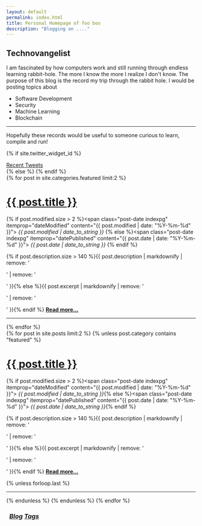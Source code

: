 ```yaml
---
layout: default
permalink: index.html
title: Personal Homepage of foo boo
description: "Blogging on ...."
---
```


## Technovangelist

I am fascinated by how computers work and still running through endless learning rabbit-hole. The more I know the more I realize I don't know. The purpose of this blog is the record my trip through the rabbit hole. I would be posting topics about

* Software Development
* Security
* Machine Learning
* Blockchain 

---

Hopefully these records would be useful to someone curious to learn, compile and run!

{% if site.twitter_widget_id %}
<div class="text-tweets">
<div class="tweets">
<a class="twitter-timeline"
  data-dnt="true"
  width="600"
  height="250"
  href="https://twitter.com/{{ site.owner.twitter }}"
  data-widget-id="{{ site.twitter_widget_id }}"
  data-tweet-limit="2"
  data-chrome="noheader nofooter noborders noscrollbar transparent">
  Recent Tweets</a>
</div>
<script>
    !function(d,s,id){var js,fjs=d.getElementsByTagName(s)[0],p=/^http:/.test(d.location)?'http':'https';if(!d.getElementById(id)){js=d.createElement(s);js.id=id;js.src=p+"://platform.twitter.com/widgets.js";fjs.parentNode.insertBefore(js,fjs);}}(document,"script","twitter-wjs");
</script>
</div>
{% else %}
<!-- Twitter stream will show up here if `twitter_widget_id` is present is `_config.yml`. [Demo](http://sbamin.com) -->
{% endif %}

<div class="posts">
  {% for post in site.categories.featured limit:2 %}
  <div class="post">
    <h1 class="post-title">
      <a href="{{ site.url }}{{ post.url }}">
        {{ post.title }}
      </a>
    </h1>

  {% if post.modified.size > 2 %}<span class="post-date indexpg" itemprop="dateModified" content="{{ post.modified | date: "%Y-%m-%d" }}"><i class="fa fa-edit" title="Last updated"> {{ post.modified | date_to_string }}</i> <a href="{{ site.url }}/featured" title="Featured posts"><i class="fa fa-paperclip" title="Featured" class="social-icons"></i></a></span>{% else %}<span class="post-date indexpg" itemprop="datePublished" content="{{ post.date | date: "%Y-%m-%d" }}"><i class="fa fa-calendar" title="Date published"> {{ post.date | date_to_string }}</i> <a href="{{ site.url }}/featured" title="Featured posts"><i class="fa fa-paperclip" title="Featured" class="social-icons"></i></a></span>{% endif %}

 {% if post.description.size > 140 %}{{ post.description | markdownify | remove: '<p>' | remove: '</p>' }}{% else %}{{ post.excerpt | markdownify | remove: '<p>' | remove: '</p>' }}{% endif %} <a href="{{ site.url }}{{ post.url }}" title="Read more"><strong>Read more...</strong></a>
  </div>
  <hr class="transp">
  {% endfor %}
</div>

<div class="posts">
  {% for post in site.posts limit:2 %}
  {% unless post.category contains "featured" %}
  <div class="post">
    <h1 class="post-title">
      <a href="{{ site.url }}{{ post.url }}">
        {{ post.title }}
      </a>
    </h1>

  {% if post.modified.size > 2 %}<span class="post-date indexpg" itemprop="dateModified" content="{{ post.modified | date: "%Y-%m-%d" }}"><i class="fa fa-edit" title="Last updated"> {{ post.modified | date_to_string }}</i></span>{% else %}<span class="post-date indexpg" itemprop="datePublished" content="{{ post.date | date: "%Y-%m-%d" }}"><i class="fa fa-calendar" title="Date published"> {{ post.date | date_to_string }}</i></span>{% endif %}

 {% if post.description.size > 140 %}{{ post.description | markdownify | remove: '<p>' | remove: '</p>' }}{% else %}{{ post.excerpt | markdownify | remove: '<p>' | remove: '</p>' }}{% endif %} <a href="{{ site.url }}{{ post.url }}" title="Read more"><strong>Read more...</strong></a>
  </div>
  {% unless forloop.last %}<hr class="transp">{% endunless %}
  {% endunless %}
  {% endfor %}
</div>
<h3 class="post-title">
<div class="pagination" style="margin: 0.5rem;">
    <a class="pagination-item older" href="{{ site.url }}/blog"><i class="fa fa-edit"> Blog</i></a>
    <a class="pagination-item newer" href="{{ site.url }}/tags"><i class="fa fa-tags"> Tags</i></a>
</div>
</h3>
